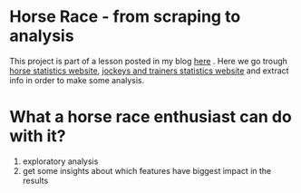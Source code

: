 # Horse Race - from scraping to analysis
This project is part of a lesson posted in my blog [here](https://imuliterno.netlify.app/) . Here we go trough [horse statistics website](http://www.racebase.co.nz/jockthis.htm), [jockeys and trainers statistics website](https://loveracing.nz) and extract info in order to make some analysis.

# What a horse race enthusiast can do with it?

1. exploratory analysis
3. get some insights about which features have biggest impact in the results
